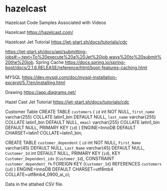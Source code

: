 # hazelcast
Hazelcast Code Samples Associated with Videos

Hazelcast
https://hazelcast.com/

Hazelcast Jet Tutorial
https://jet-start.sh/docs/tutorials/cdc


https://jet-start.sh/docs/api/submitting-jobs#:~:text=To%20execute%20a%20Jet%20job,ways%20to%20submit%20the%20job.
Spring Cache
https://docs.spring.io/spring-boot/docs/2.1.6.RELEASE/reference/html/boot-features-caching.html


MYSQL
https://dev.mysql.com/doc/mysql-installation-excerpt/5.7/en/installing.html

Drawing
https://app.diagrams.net/

Hazel Cast Jet Tutorial
https://jet-start.sh/docs/tutorials/cdc

Customer Table
CREATE TABLE `customers` (
  `id` int NOT NULL,
  `first_name` varchar(255) COLLATE latin1_bin DEFAULT NULL,
  `last_name` varchar(255) COLLATE latin1_bin DEFAULT NULL,
  `email` varchar(255) COLLATE latin1_bin DEFAULT NULL,
  PRIMARY KEY (`id`)
) ENGINE=InnoDB DEFAULT CHARSET=latin1 COLLATE=latin1_bin;

CREATE TABLE `customer_dependent` (
  `id` int NOT NULL,
  `First_Name` varchar(45) DEFAULT NULL,
  `Last_Name` varchar(45) DEFAULT NULL,
  `Customer_Id` int DEFAULT NULL,
  PRIMARY KEY (`id`),
  KEY `Customer_Dependent_idx` (`Customer_Id`),
  CONSTRAINT `customer_dependent_fk` FOREIGN KEY (`Customer_Id`) REFERENCES `customers` (`id`)
) ENGINE=InnoDB DEFAULT CHARSET=utf8mb4 COLLATE=utf8mb4_0900_ai_ci;


Data in the attahed CSV file.

